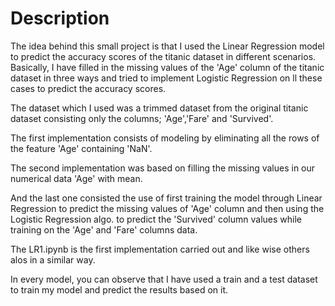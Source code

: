 # Description
The idea behind this small project is that I used the Linear Regression model to predict the accuracy scores of the titanic dataset in different scenarios. Basically, I have filled in the missing values of the 'Age' column of the titanic dataset in three ways and tried to implement Logistic Regression on ll these cases to predict the accuracy scores.

The dataset which I used was a trimmed dataset from the original titanic dataset consisting only the columns; 'Age','Fare' and 'Survived'.

The first implementation consists of modeling by eliminating all the rows of the feature 'Age' containing 'NaN'.

The second implementation was based on filling the missing values in our numerical data 'Age' with mean.

And the last one consisted the use of first training the model through Linear Regression to predict the missing values of 'Age' column and then using the Logistic Regression algo. to predict the 'Survived' column values while training on the 'Age' and 'Fare' columns data.

The LR1.ipynb is the first implementation carried out and like wise others alos in a similar way.

In every model, you can observe that I have used a train and a test dataset to train my model and predict the results based on it.
